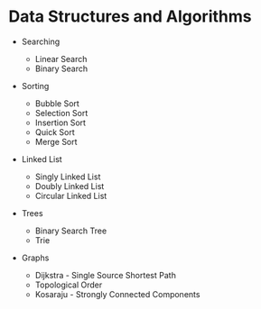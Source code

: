 # Data Structures and Algorithms

* Searching
	* Linear Search
	* Binary Search

* Sorting
	* Bubble Sort
	* Selection Sort
	* Insertion Sort
	* Quick Sort
	* Merge Sort

* Linked List
	* Singly Linked List
	* Doubly Linked List
	* Circular Linked List

* Trees
	* Binary Search Tree
	* Trie

* Graphs
	* Dijkstra - Single Source Shortest Path
	* Topological Order
	* Kosaraju - Strongly Connected Components